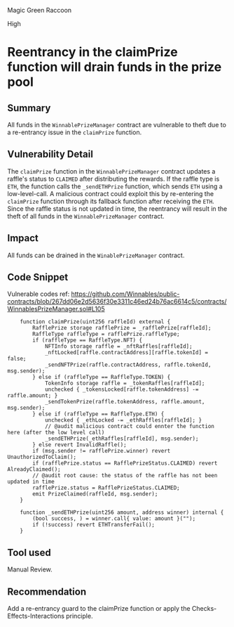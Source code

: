 Magic Green Raccoon

High

# Reentrancy in the claimPrize function will drain funds in the prize pool

## Summary
All funds in the `WinnablePrizeManager` contract are vulnerable to theft due to a re-entrancy issue in the `claimPrize` function.

## Vulnerability Detail

The `claimPrize` function in the `WinnablePrizeManager` contract updates a raffle's status to `CLAIMED` after distributing the rewards. If the raffle type is `ETH`, the function calls the `_sendETHPrize` function, which sends `ETH` using a low-level-call. A malicious contract could exploit this by re-entering the `claimPrize` function through its fallback function after receiving the `ETH`. Since the raffle status is not updated in time, the reentrancy will result in the theft of all funds in the `WinnablePrizeManager` contract.

## Impact
All funds can be drained in the `WinablePrizeManager` contract. 

## Code Snippet

Vulnerable codes ref: https://github.com/Winnables/public-contracts/blob/267dd06e2d5636f30e3311c46ed24b76ac6614c5/contracts/WinnablesPrizeManager.sol#L105


```solidity
    function claimPrize(uint256 raffleId) external {
        RafflePrize storage rafflePrize = _rafflePrize[raffleId];
        RaffleType raffleType = rafflePrize.raffleType;
        if (raffleType == RaffleType.NFT) {
            NFTInfo storage raffle = _nftRaffles[raffleId];
            _nftLocked[raffle.contractAddress][raffle.tokenId] = false;
            _sendNFTPrize(raffle.contractAddress, raffle.tokenId, msg.sender);
        } else if (raffleType == RaffleType.TOKEN) {
            TokenInfo storage raffle = _tokenRaffles[raffleId];
            unchecked { _tokensLocked[raffle.tokenAddress] -= raffle.amount; }
            _sendTokenPrize(raffle.tokenAddress, raffle.amount, msg.sender);
        } else if (raffleType == RaffleType.ETH) {
            unchecked { _ethLocked -= _ethRaffles[raffleId]; }
            // @audit malicious contract could ennter the function here (after the low level call)
            _sendETHPrize(_ethRaffles[raffleId], msg.sender);
        } else revert InvalidRaffle();
        if (msg.sender != rafflePrize.winner) revert UnauthorizedToClaim();
        if (rafflePrize.status == RafflePrizeStatus.CLAIMED) revert AlreadyClaimed();
        // @audit root cause: the status of the raffle has not been updated in time
        rafflePrize.status = RafflePrizeStatus.CLAIMED;
        emit PrizeClaimed(raffleId, msg.sender);
    }
```

```solidity
    function _sendETHPrize(uint256 amount, address winner) internal {
        (bool success, ) = winner.call{ value: amount }("");
        if (!success) revert ETHTransferFail();
    }
```

## Tool used

Manual Review.

## Recommendation

Add a re-entrancy guard to the claimPrize function or apply the Checks-Effects-Interactions principle.